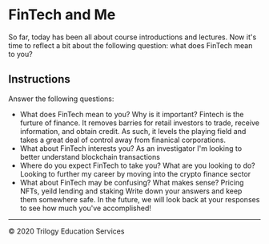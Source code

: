 # FinTech and Me

So far, today has been all about course introductions and lectures. Now it's time to reflect a bit about the following question: what does FinTech mean to you?

## Instructions

Answer the following questions:

* What does FinTech mean to you? Why is it important?
Fintech is the furture of finance. It removes barries for retail investors to trade, receive information, and obtain credit. As such, it levels the playing field and takes a great deal of control away from finanical corporations. 
* What about FinTech interests you?
As an investigator I'm looking to better understand blockchain transactions
* Where do you expect FinTech to take you? What are you looking to do?
Looking to further my career by moving into the crypto finance sector
* What about FinTech may be confusing? What makes sense?
Pricing NFTs, yeild lending and staking
Write down your answers and keep them somewhere safe. In the future, we will look back at your responses to see how much you've accomplished!

---

© 2020 Trilogy Education Services

